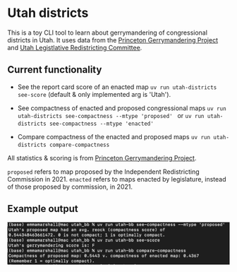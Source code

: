 # Utah districts

This is a toy CLI tool to learn about gerrymandering of congressional districts in Utah. It uses data from the [Princeton Gerrymandering Project](https://gerrymander.princeton.edu/) and [Utah Legistlative Redistricting Committee](https://citygate.utleg.gov/legdistricting/utah/comment_links). 

## Current functionality
- See the report card score of an enacted map
`uv run utah-districts see-score` (default & only implemented arg is 'Utah').

- See compactness of enacted and proposed congressional maps
`uv run utah-districts see-compactness --mtype 'proposed' ` or `uv run utah-districts see-compactness --mtype 'enacted'`

- Compare compactness of the enacted and proposed maps
`uv run utah-districts compare-compactness`

All statistics & scoring is from [Princeton Gerrymandering Project](https://gerrymander.princeton.edu/).

`proposed` refers to map proposed by the Independent Redistricting Commission in 2021. `enacted` refers to maps enacted by legislature, instead of those proposed by commission, in 2021. 

## Example output
![example_output](img/example_output.png)
